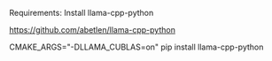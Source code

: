 Requirements:
Install llama-cpp-python

https://github.com/abetlen/llama-cpp-python



CMAKE_ARGS="-DLLAMA_CUBLAS=on" pip install llama-cpp-python